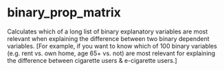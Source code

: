 # binary_prop_matrix
Calculates which of a long list of binary explanatory variables are most relevant when explaining the difference between two binary dependent variables.   [For example, if you want to know which of 100 binary variables (e.g. rent vs. own home, age 65+ vs. not) are most relevant for explaining the difference between cigarette users &amp; e-cigarette users.]

